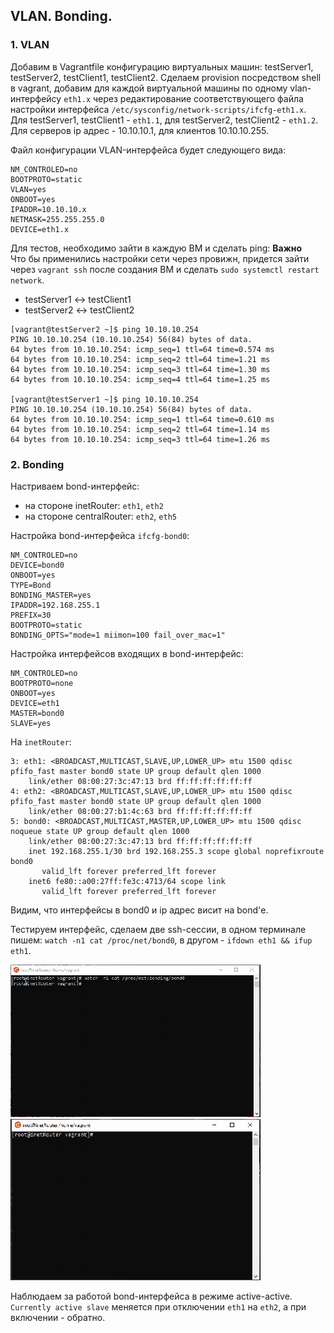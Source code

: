 ## VLAN. Bonding.

### 1. VLAN

Добавим в Vagrantfile конфигурацию виртуальных машин: testServer1, testServer2, testClient1, testClient2. Сделаем provision посредством shell в vagrant, добавим для каждой виртуальной машины по одному vlan-интерфейсу `eth1.x` через редактирование соответствующего файла настройки интерфейса `/etc/sysconfig/network-scripts/ifcfg-eth1.x`. Для testServer1, testClient1 - `eth1.1`, для testServer2, testClient2 - `eth1.2`. Для серверов ip адрес - 10.10.10.1, для клиентов 10.10.10.255.

Файл конфигурации VLAN-интерфейса будет следующего вида:

```
NM_CONTROLED=no
BOOTPROTO=static
VLAN=yes
ONBOOT=yes
IPADDR=10.10.10.x
NETMASK=255.255.255.0
DEVICE=eth1.x
```

Для тестов, необходимо зайти в каждую ВМ и сделать ping:
**Важно**  
Что бы применились настройки сети через провижн, придется зайти через `vagrant ssh` после создания ВМ и сделать `sudo systemctl restart network`.

- testServer1 <-> testClient1
- testServer2 <-> testClient2

```
[vagrant@testServer2 ~]$ ping 10.10.10.254
PING 10.10.10.254 (10.10.10.254) 56(84) bytes of data.
64 bytes from 10.10.10.254: icmp_seq=1 ttl=64 time=0.574 ms
64 bytes from 10.10.10.254: icmp_seq=2 ttl=64 time=1.21 ms
64 bytes from 10.10.10.254: icmp_seq=3 ttl=64 time=1.30 ms
64 bytes from 10.10.10.254: icmp_seq=4 ttl=64 time=1.25 ms

[vagrant@testServer1 ~]$ ping 10.10.10.254
PING 10.10.10.254 (10.10.10.254) 56(84) bytes of data.
64 bytes from 10.10.10.254: icmp_seq=1 ttl=64 time=0.610 ms
64 bytes from 10.10.10.254: icmp_seq=2 ttl=64 time=1.14 ms
64 bytes from 10.10.10.254: icmp_seq=3 ttl=64 time=1.26 ms

```


### 2. Bonding

Настриваем bond-интерфейс:

- на стороне inetRouter: `eth1`, `eth2`
- на стороне centralRouter: `eth2`, `eth5`

Настройка bond-интерфейса `ifcfg-bond0`:

```
NM_CONTROLED=no
DEVICE=bond0
ONBOOT=yes
TYPE=Bond
BONDING_MASTER=yes
IPADDR=192.168.255.1
PREFIX=30
BOOTPROTO=static
BONDING_OPTS="mode=1 miimon=100 fail_over_mac=1"
```

Настройка интерфейсов входящих в bond-интерфейс:

```
NM_CONTROLED=no
BOOTPROTO=none
ONBOOT=yes
DEVICE=eth1
MASTER=bond0
SLAVE=yes 
```
На `inetRouter`:
```
3: eth1: <BROADCAST,MULTICAST,SLAVE,UP,LOWER_UP> mtu 1500 qdisc pfifo_fast master bond0 state UP group default qlen 1000
    link/ether 08:00:27:3c:47:13 brd ff:ff:ff:ff:ff:ff
4: eth2: <BROADCAST,MULTICAST,SLAVE,UP,LOWER_UP> mtu 1500 qdisc pfifo_fast master bond0 state UP group default qlen 1000
    link/ether 08:00:27:b1:4c:63 brd ff:ff:ff:ff:ff:ff
5: bond0: <BROADCAST,MULTICAST,MASTER,UP,LOWER_UP> mtu 1500 qdisc noqueue state UP group default qlen 1000
    link/ether 08:00:27:3c:47:13 brd ff:ff:ff:ff:ff:ff
    inet 192.168.255.1/30 brd 192.168.255.3 scope global noprefixroute bond0
       valid_lft forever preferred_lft forever
    inet6 fe80::a00:27ff:fe3c:4713/64 scope link
       valid_lft forever preferred_lft forever
```
Видим, что интерфейсы в bond0 и ip адрес висит на bond'е.

Тестируем интерфейс, сделаем две ssh-сессии, в одном терминале пишем: `watch -n1 cat /proc/net/bond0`, в другом - `ifdown eth1 && ifup eth1`.

![ssh1](pic/pic1.gif)
![ssh2](pic/pic2.gif)


Наблюдаем за работой bond-интерфейса в режиме active-active. `Currently active slave` меняется при отключении `eth1` на `eth2`, а при включении - обратно.


